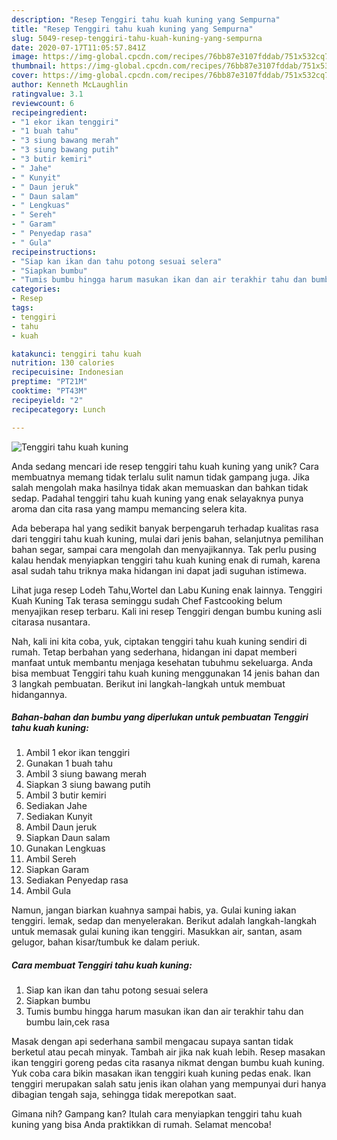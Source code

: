 ```yaml
---
description: "Resep Tenggiri tahu kuah kuning yang Sempurna"
title: "Resep Tenggiri tahu kuah kuning yang Sempurna"
slug: 5049-resep-tenggiri-tahu-kuah-kuning-yang-sempurna
date: 2020-07-17T11:05:57.841Z
image: https://img-global.cpcdn.com/recipes/76bb87e3107fddab/751x532cq70/tenggiri-tahu-kuah-kuning-foto-resep-utama.jpg
thumbnail: https://img-global.cpcdn.com/recipes/76bb87e3107fddab/751x532cq70/tenggiri-tahu-kuah-kuning-foto-resep-utama.jpg
cover: https://img-global.cpcdn.com/recipes/76bb87e3107fddab/751x532cq70/tenggiri-tahu-kuah-kuning-foto-resep-utama.jpg
author: Kenneth McLaughlin
ratingvalue: 3.1
reviewcount: 6
recipeingredient:
- "1 ekor ikan tenggiri"
- "1 buah tahu"
- "3 siung bawang merah"
- "3 siung bawang putih"
- "3 butir kemiri"
- " Jahe"
- " Kunyit"
- " Daun jeruk"
- " Daun salam"
- " Lengkuas"
- " Sereh"
- " Garam"
- " Penyedap rasa"
- " Gula"
recipeinstructions:
- "Siap kan ikan dan tahu potong sesuai selera"
- "Siapkan bumbu"
- "Tumis bumbu hingga harum masukan ikan dan air terakhir tahu dan bumbu lain,cek rasa"
categories:
- Resep
tags:
- tenggiri
- tahu
- kuah

katakunci: tenggiri tahu kuah 
nutrition: 130 calories
recipecuisine: Indonesian
preptime: "PT21M"
cooktime: "PT43M"
recipeyield: "2"
recipecategory: Lunch

---
```



![Tenggiri tahu kuah kuning](https://img-global.cpcdn.com/recipes/76bb87e3107fddab/751x532cq70/tenggiri-tahu-kuah-kuning-foto-resep-utama.jpg)

Anda sedang mencari ide resep tenggiri tahu kuah kuning yang unik? Cara membuatnya memang tidak terlalu sulit namun tidak gampang juga. Jika salah mengolah maka hasilnya tidak akan memuaskan dan bahkan tidak sedap. Padahal tenggiri tahu kuah kuning yang enak selayaknya punya aroma dan cita rasa yang mampu memancing selera kita.

Ada beberapa hal yang sedikit banyak berpengaruh terhadap kualitas rasa dari tenggiri tahu kuah kuning, mulai dari jenis bahan, selanjutnya pemilihan bahan segar, sampai cara mengolah dan menyajikannya. Tak perlu pusing kalau hendak menyiapkan tenggiri tahu kuah kuning enak di rumah, karena asal sudah tahu triknya maka hidangan ini dapat jadi suguhan istimewa.

Lihat juga resep Lodeh Tahu,Wortel dan Labu Kuning enak lainnya. Tenggiri Kuah Kuning Tak terasa seminggu sudah Chef Fastcooking belum menyajikan resep terbaru. Kali ini resep Tenggiri dengan bumbu kuning asli citarasa nusantara.


Nah, kali ini kita coba, yuk, ciptakan tenggiri tahu kuah kuning sendiri di rumah. Tetap berbahan yang sederhana, hidangan ini dapat memberi manfaat untuk membantu menjaga kesehatan tubuhmu sekeluarga. Anda bisa membuat Tenggiri tahu kuah kuning menggunakan 14 jenis bahan dan 3 langkah pembuatan. Berikut ini langkah-langkah untuk membuat hidangannya.

<!--inarticleads1-->

##### Bahan-bahan dan bumbu yang diperlukan untuk pembuatan Tenggiri tahu kuah kuning:

1. Ambil 1 ekor ikan tenggiri
1. Gunakan 1 buah tahu
1. Ambil 3 siung bawang merah
1. Siapkan 3 siung bawang putih
1. Ambil 3 butir kemiri
1. Sediakan  Jahe
1. Sediakan  Kunyit
1. Ambil  Daun jeruk
1. Siapkan  Daun salam
1. Gunakan  Lengkuas
1. Ambil  Sereh
1. Siapkan  Garam
1. Sediakan  Penyedap rasa
1. Ambil  Gula


Namun, jangan biarkan kuahnya sampai habis, ya. Gulai kuning iakan tenggiri. lemak, sedap dan menyelerakan. Berikut adalah langkah-langkah untuk memasak gulai kuning ikan tenggiri. Masukkan air, santan, asam gelugor, bahan kisar/tumbuk ke dalam periuk. 

<!--inarticleads2-->

##### Cara membuat Tenggiri tahu kuah kuning:

1. Siap kan ikan dan tahu potong sesuai selera
1. Siapkan bumbu
1. Tumis bumbu hingga harum masukan ikan dan air terakhir tahu dan bumbu lain,cek rasa


Masak dengan api sederhana sambil mengacau supaya santan tidak berketul atau pecah minyak. Tambah air jika nak kuah lebih. Resep masakan ikan tenggiri goreng pedas cita rasanya nikmat dengan bumbu kuah kuning. Yuk coba cara bikin masakan ikan tenggiri kuah kuning pedas enak. Ikan tenggiri merupakan salah satu jenis ikan olahan yang mempunyai duri hanya dibagian tengah saja, sehingga tidak merepotkan saat. 

Gimana nih? Gampang kan? Itulah cara menyiapkan tenggiri tahu kuah kuning yang bisa Anda praktikkan di rumah. Selamat mencoba!
